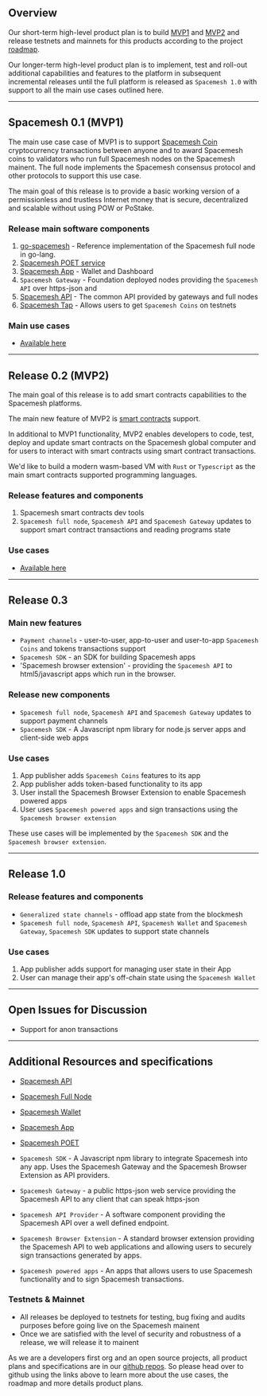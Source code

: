## Overview

Our short-term high-level product plan is to build [MVP1](mvp1.md) and [MVP2](mvp2.md) and release testnets and mainnets for this products according to the project [roadmap](https://github.com/spacemeshos/go-spacemesh/wiki/Roadmap).

Our longer-term high-level product plan is to implement, test and roll-out additional capabilities and features to the platform in subsequent incremental releases until the full platform is released as `Spacemesh 1.0` with support to all the main use cases outlined here.

---

## Spacemesh 0.1 (MVP1)

The main use case case of MVP1 is to support [Spacemesh Coin](spacemesh_coin.md) cryptocurrency transactions between anyone and to award Spacemesh coins to validators who run full Spacemesh nodes on the Spacemesh mainent. The full node implements the Spacemesh consensus protocol and other protocols to support this use case.

The main goal of this release is to provide a basic working version of a permissionless and trustless Internet money that is secure, decentralized and scalable without using POW or PoStake.

### Release main software components

1. [go-spacemesh](https://github.com/spacemeshos/go-spacemesh) - Reference implementation of the Spacemesh full node in go-lang.
2. [Spacemesh POET service](https://github.com/spacemeshos/POET)
3. [Spacemesh App](https://github.com/spacemeshos/app) - Wallet and Dashboard
4. `Spacemesh Gateway` - Foundation deployed nodes providing the `Spacemesh API` over https-json and
5. [Spacemesh API](https://github.com/spacemeshos/go-spacemesh/wiki/spacemesh-api) - The common API provided by gateways and full nodes
6. [Spacemesh Tap](tap.md) - Allows users to get `Spacemesh Coins` on testnets

### Main use cases
- [Available here](mvp1.md)

---

## Release 0.2 (MVP2)

The main goal of this release is to add smart contracts capabilities to the Spacemesh platforms.

The main new feature of MVP2 is [smart contracts](https://github.com/spacemeshos/go-spacemesh/wiki/Smart-Contracts) support.

In additional to MVP1 functionality, MVP2 enables developers to code, test, deploy and update smart contracts on the Spacemesh global computer and for users to interact with smart contracts using smart contract transactions.

We'd like to build a modern wasm-based VM with `Rust` or `Typescript` as the main smart contracts supported programming languages.

### Release features and components
1. Spacemesh smart contracts dev tools
2. `Spacemesh full node`, `Spacemesh API` and `Spacemesh Gateway` updates to support smart contract transactions and reading programs state

### Use cases
- [Available here](mvp2.md)

---

## Release 0.3

### Main new features
- `Payment channels` - user-to-user, app-to-user and user-to-app `Spacemesh Coins` and tokens transactions support
- `Spacemesh SDK` - an SDK for building Spacemesh apps
- 'Spacemesh browser extension' - providing the `Spacemesh API` to html5/javascript apps which run in the browser.

### Release new components
- `Spacemesh full node`, `Spacemesh API` and `Spacemesh Gateway` updates to support payment channels
- `Spacemesh SDK` - A Javascript npm library for node.js server apps and client-side web apps

### Use cases
1. App publisher adds `Spacemesh Coins` features to its app
2. App publisher adds token-based functionality to its app
3. User install the Spacemesh Browser Extension to enable Spacemesh powered apps
4. User uses `Spacemesh powered apps` and sign transactions using the `Spacemesh browser extension`

These use cases will be implemented by the `Spacemesh SDK` and the `Spacemesh browser extension`.

----

## Release 1.0

### Release features and components
- `Generalized state channels` - offload app state from the blockmesh
- `Spacemesh full node`, `Spacemesh API`, `Spacemesh Wallet` and `Spacemesh Gateway`, `Spacemesh SDK` updates to support state channels

### Use cases
1. App publisher adds support for managing user state in their App
2. User can manage their app's off-chain state using the `Spacemesh Wallet`

----

## Open Issues for Discussion

- Support for anon transactions

----
## Additional Resources and  specifications

- [Spacemesh API](https://github.com/spacemeshos/go-spacemesh/wiki/spacemesh-api)

- [Spacemesh Full Node](https://github.com/spacemeshos/go-spacemesh)

- [Spacemesh Wallet](https://github.com/spacemeshos/app/wiki/wallet)

- [Spacemesh App](https://github.com/spacemeshos/app)

- [Spacemesh POET](https://github.com/spacemeshos/poet)

- `Spacemesh SDK` - A Javascript npm library to integrate Spacemesh into any app. Uses the Spacemesh Gateway and the Spacemesh Browser Extension as API providers.
- `Spacemesh Gateway` - a public https-json web service providing the Spacemesh API to any client that can speak https-json

- `Spacemesh API Provider` - A software component providing the Spacemesh API over a well defined endpoint.

- `Spacemesh Browser Extension` - A standard browser extension providing the Spacemesh API to web applications and allowing users to securely sign transactions generated by apps.

- `Spacemesh powered apps` - An apps that allows users to use Spacemesh functionality and to sign Spacemesh transactions.

### Testnets & Mainnet
- All releases be deployed to testnets for testing, bug fixing and audits purposes before going live on the Spacemesh mainent
- Once we are satisfied with the level of security and robustness of a release, we will release it to mainent

As we are a developers first org and an open source projects, all product plans and specifications are in our [github repos](https://github.com/spacemeshos). So please head over to github using the links above to learn more about the use cases, the roadmap and more details product plans.
